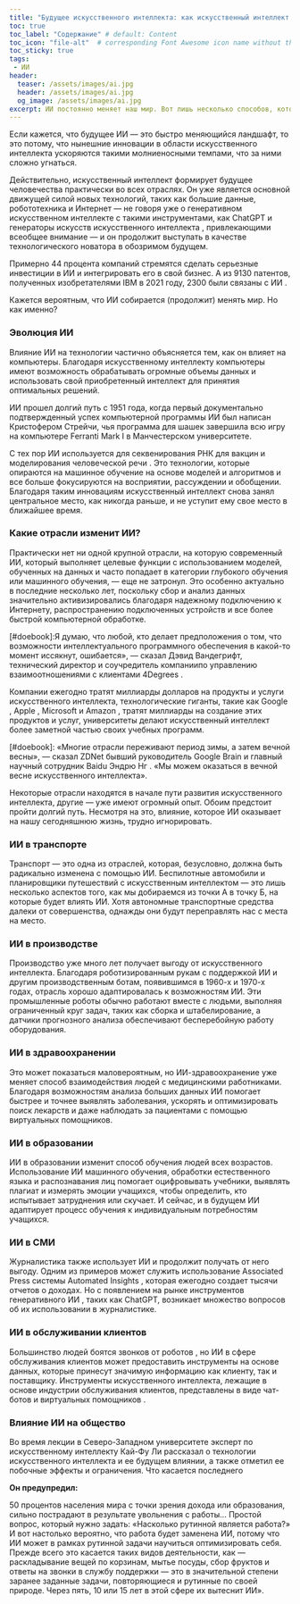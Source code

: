 ```yaml
---
title: "Будущее искусственного интеллекта: как искусственный интеллект изменит мир"
toc: true
toc_label: "Содержание" # default: Content
toc_icon: "file-alt"  # corresponding Font Awesome icon name without the "fa" prefix
toc_sticky: true 
tags:
 - ИИ
header:
  teaser: /assets/images/ai.jpg
  header: /assets/images/ai.jpg
  og_image: /assets/images/ai.jpg
excerpt: ИИ постоянно меняет наш мир. Вот лишь несколько способов, которыми ИИ повлияет на нашу жизнь.
---
```


Если кажется, что будущее ИИ — это быстро меняющийся ландшафт, то это потому, что нынешние инновации в области 
искусственного интеллекта ускоряются такими молниеносными темпами, что за ними сложно угнаться.

Действительно, искусственный интеллект формирует будущее человечества практически во всех отраслях. Он уже является
основной движущей силой новых технологий, таких как большие данные, робототехника и Интернет — не говоря уже 
о генеративном искусственном интеллекте с такими инструментами, как ChatGPT и генераторы искусств искусственного 
интеллекта , привлекающими всеобщее внимание — и он продолжит выступать в качестве технологического новатора в 
обозримом будущем. 

Примерно 44 процента компаний стремятся сделать серьезные инвестиции в ИИ и интегрировать его в свой бизнес. 
А из 9130 патентов, полученных изобретателями IBM в 2021 году, 2300 были связаны с ИИ .

Кажется вероятным, что ИИ собирается (продолжит) менять мир. Но как именно?

### Эволюция ИИ

Влияние ИИ на технологии частично объясняется тем, как он влияет на компьютеры. Благодаря искусственному 
интеллекту компьютеры имеют возможность обрабатывать огромные объемы данных и использовать свой приобретенный
интеллект для принятия оптимальных решений.

ИИ прошел долгий путь с 1951 года, когда первый документально подтвержденный успех компьютерной программы ИИ
был написан Кристофером Стрейчи, чья программа для шашек завершила всю игру на компьютере Ferranti Mark I в 
Манчестерском университете.

С тех пор ИИ используется для секвенирования РНК для вакцин и моделирования человеческой речи . Это технологии,
которые опираются на машинное обучение на основе моделей и алгоритмов и все больше фокусируются на восприятии,
рассуждении и обобщении. Благодаря таким инновациям искусственный интеллект снова занял центральное место,
как никогда раньше, и не уступит ему свое место в ближайшее время. 

### Какие отрасли изменит ИИ? 

Практически нет ни одной крупной отрасли, на которую современный ИИ, который выполняет
целевые функции с использованием моделей, обученных на данных и часто попадает в категории глубокого 
обучения или машинного обучения, — еще не затронул. Это особенно актуально в последние несколько лет, 
поскольку сбор и анализ данных значительно активизировались благодаря надежному подключению к Интернету,
распространению подключенных устройств и все более быстрой компьютерной обработке.

[#doebook]:Я думаю, что любой, кто делает предположения о том, что возможности интеллектуального программного обеспечения в какой-то момент иссякнут, ошибается», — сказал Дэвид Вандегрифт, технический директор и соучредитель компаниипо управлению взаимоотношениями с клиентами 4Degrees .

Компании ежегодно тратят миллиарды долларов на продукты и услуги искусственного интеллекта, технологические гиганты,
такие как Google , Apple , Microsoft и Amazon , тратят миллиарды на создание этих продуктов и услуг, университеты 
делают искусственный интеллект более заметной частью своих учебных программ. 

[#doebook]: «Многие отрасли переживают период зимы, а затем вечной весны», — сказал ZDNet бывший руководитель Google Brain и главный научный сотрудник Baidu Эндрю Нг . «Мы можем оказаться в вечной весне искусственного интеллекта».

Некоторые отрасли находятся в начале пути развития искусственного интеллекта, другие — уже имеют огромный опыт.
Обоим предстоит пройти долгий путь. Несмотря на это, влияние, которое ИИ оказывает на нашу сегодняшнюю жизнь, 
трудно игнорировать.

### ИИ в транспорте
Транспорт — это одна из отраслей, которая, безусловно, должна быть радикально изменена с помощью ИИ. 
Беспилотные автомобили и планировщики путешествий с искусственным интеллектом — это лишь несколько аспектов того,
как мы добираемся из точки А в точку Б, на которые будет влиять ИИ. Хотя автономные транспортные средства далеки 
от совершенства, однажды они будут переправлять нас с места на место.

### ИИ в производстве
Производство уже много лет получает выгоду от искусственного интеллекта. Благодаря роботизированным рукам с
поддержкой ИИ и другим производственным ботам, появившимся в 1960-х и 1970-х годах, отрасль хорошо адаптировалась
к возможностям ИИ.
Эти промышленные роботы обычно работают вместе с людьми, выполняя ограниченный круг задач,
таких как сборка и штабелирование, а датчики прогнозного анализа обеспечивают бесперебойную работу оборудования.  

### ИИ в здравоохранении
Это может показаться маловероятным, но ИИ-здравоохранение уже меняет способ взаимодействия людей с медицинскими
работниками. Благодаря возможностям анализа больших данных ИИ помогает быстрее и точнее выявлять заболевания, 
ускорять и оптимизировать поиск лекарств и даже наблюдать за пациентами с помощью виртуальных помощников.  

### ИИ в образовании
ИИ в образовании изменит способ обучения людей всех возрастов. Использование ИИ машинного обучения, 
обработки естественного языка и распознавания лиц помогает оцифровывать учебники, выявлять плагиат и измерять 
эмоции учащихся, чтобы определить, кто испытывает затруднения или скучает. И сейчас, и в будущем ИИ адаптирует
процесс обучения к индивидуальным потребностям учащихся. 

### ИИ в СМИ
Журналистика также использует ИИ и продолжит получать от него выгоду. Одним из примеров может служить использование
Associated Press системы Automated Insights , которая ежегодно создает тысячи отчетов о доходах. 
Но с появлением на рынке инструментов генеративного ИИ , таких как ChatGPT, возникает множество вопросов 
об их использовании в журналистике.

### ИИ в обслуживании клиентов
Большинство людей боятся звонков от роботов , но ИИ в сфере обслуживания клиентов может предоставить
инструменты на основе данных, которые принесут значимую информацию как клиенту, так и поставщику. 
Инструменты искусственного интеллекта, лежащие в основе индустрии обслуживания клиентов, представлены в виде 
чат-ботов и  виртуальных помощников .

### Влияние ИИ на общество
Во время лекции в Северо-Западном университете эксперт по искусственному интеллекту Кай-Фу Ли рассказал о технологии искусственного интеллекта и ее будущем влиянии, а также отметил ее побочные эффекты и ограничения. Что касается последнего

<div class="notice--danger">
<strong>Он предупредил:</strong>
 
50 процентов населения мира с точки зрения дохода или образования, сильно пострадают в результате увольнения с работы… Простой вопрос, который нужно задать: «Насколько рутинной является работа?» И вот настолько вероятно, что работа будет заменена ИИ, потому что ИИ может в рамках рутинной задачи научиться оптимизировать себя. Прежде всего это касается таких видов деятельности, как — раскладывание вещей по корзинам, мытье посуды, сбор фруктов и ответы на звонки в службу поддержки — это в значительной степени заранее заданные задачи, повторяющиеся и рутинные по своей природе. Через пять, 10 или 15 лет в этой сфере их вытеснит ИИ».
</div>
